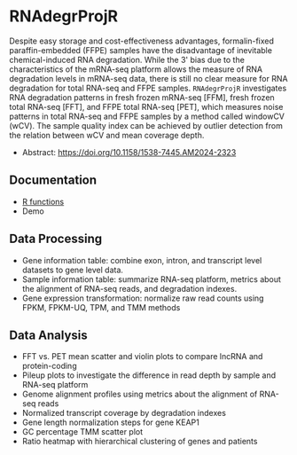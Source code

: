 # RNAdegrProjR

Despite easy storage and cost-effectiveness advantages, formalin-fixed paraffin-embedded (FFPE) samples have the disadvantage of inevitable chemical-induced RNA degradation. While the 3' bias due to the characteristics of the mRNA-seq platform allows the measure of RNA degradation levels in mRNA-seq data, there is still no clear measure for RNA degradation for total RNA-seq and FFPE samples. `RNAdegrProjR` investigates RNA degradation patterns in fresh frozen mRNA-seq [FFM], fresh frozen total RNA-seq [FFT], and FFPE total RNA-seq [PET], which measures noise patterns in total RNA-seq and FFPE samples by a method called windowCV (wCV). The sample quality index can be achieved by outlier detection from the relation between wCV and mean coverage depth.

- Abstract: https://doi.org/10.1158/1538-7445.AM2024-2323


## Documentation

- [R functions](https://github.com/hyochoi/RNAdegrProjR/blob/master/doc/doc_Rfn.md)
- Demo


## Data Processing

- Gene information table: combine exon, intron, and transcript level datasets to gene level data.
- Sample information table: summarize RNA-seq platform, metrics about the alignment of RNA-seq reads, and degradation indexes.
- Gene expression transformation: normalize raw read counts using FPKM, FPKM-UQ, TPM, and TMM methods
<!---[^1]: https://hbctraining.github.io/DGE_workshop_salmon/lessons/02_DGE_count_normalization.html --->
<!---[^2]: https://doi.org/10.1186/s12967-021-02936-w --->
<!---[^3]: https://docs.gdc.cancer.gov/Data/Bioinformatics_Pipelines/Expression_mRNA_Pipeline/ --->
<!---[^4]: https://bioconductor.org/packages/release/workflows/vignettes/RnaSeqGeneEdgeRQL/inst/doc/edgeRQL.html --->


## Data Analysis

- FFT vs. PET mean scatter and violin plots to compare lncRNA and protein-coding
- Pileup plots to investigate the difference in read depth by sample and RNA-seq platform
- Genome alignment profiles using metrics about the alignment of RNA-seq reads
- Normalized transcript coverage by degradation indexes
- Gene length normalization steps for gene KEAP1
- GC percentage TMM scatter plot
- Ratio heatmap with hierarchical clustering of genes and patients
<!---[^5]: https://doi.org/10.1186/s12864-017-3827-y --->
<!---[^6]: https://broadinstitute.github.io/picard/command-line-overview.html#CollectRnaSeqMetrics --->
<!---[^7]: https://doi.org/10.1186/1471-2164-15-419 --->
